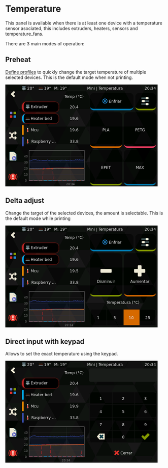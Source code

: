 # Temperature

This panel is available when there is at least one device with a temperature sensor asociated,
this includes extruders, heaters, sensors and temperature_fans.

There are 3 main modes of operation:

## Preheat
[Define profiles](Configuration.md#preheat-options) to quickly change the target temperature of multiple selected devices.
This is the default mode when not printing.

![Preheat_screenshot](img/panels/temperature.png)

## Delta adjust
Change the target of the selected devices, the amount is selectable.
This is the default mode while printing

![Delta_screenshot](img/panels/temperature_delta.png)

## Direct input with keypad
Allows to set the exact temperature using the keypad.

![Keypad_screenshot](img/panels/temperature_keypad.png)
